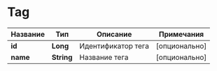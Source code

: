 # Tag

| Название | Тип        | Описание           | Примечания    |
|----------|------------|--------------------|---------------|
| **id**   | **Long**   | Идентификатор тега | [опционально] |
| **name** | **String** | Название тега      | [опционально] |
